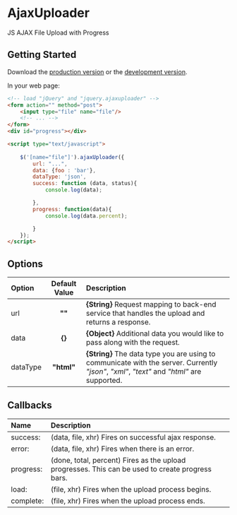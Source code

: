 # AjaxUploader
JS AJAX File Upload with Progress

## Getting Started
Download the [production version][min] or the [development version][max].

[min]: https://github.com/aMahmoodi/AjaxUploader/raw/master/jquery.ajaxuploader.min.js
[max]: https://github.com/aMahmoodi/AjaxUploader/raw/master/jquery.ajaxuploader.js

In your web page:

```html
<!-- load "jQuery" and "jquery.ajaxuploader" -->
<form action="" method="post">
    <input type="file" name="file"/>
    <!-- ... -->
</form>
<div id="progress"></div>

<script type="text/javascript">
	
    $('[name="file"]').ajaxUploader({
        url: "...",
        data: {foo : 'bar'},
        dataType: 'json',
        success: function (data, status){
            console.log(data);

        },
        progress: function(data){
            console.log(data.percent);

        }
    });
</script>
```


## Options

| Option 	    | Default Value  | Description |
|:--------------|:--------------:|:------------|
| url           | **""**             | **{String}** Request mapping to back-end service that handles the upload and returns a response.
| data          | **{}**             | **{Object}** Additional data you would like to pass along with the request.
| dataType      | **"html"**         | **{String}** The data type you are using to communicate with the server. Currently *"json"*, *"xml"*, *"text"* and *"html"* are supported.


## Callbacks
| Name            | Description |
|:----------------|:------------|
| success:        | (data, file, xhr) Fires on successful ajax response.
| error:          | (data, file, xhr) Fires when there is an error. 
| progress:       | (done, total, percent) Fires as the upload progresses. This can be used to create progress bars.
| load:           | (file, xhr) Fires when the upload process begins.
| complete:       | (file, xhr) Fires when the upload process ends.
